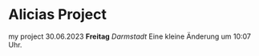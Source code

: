 # Alicias Project
my project
30.06.2023
__Freitag__
*Darmstadt*
Eine kleine Änderung um 10:07 Uhr. 

